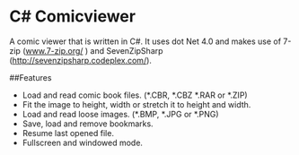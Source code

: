 # C# Comicviewer
A comic viewer that is written in C#. It uses dot Net 4.0 and makes use of 7-zip (www.7-zip.org/ ) and SevenZipSharp (http://sevenzipsharp.codeplex.com/).


##Features
- Load and read comic book files. (*.CBR, *.CBZ *.RAR or *.ZIP)
- Fit the image to height, width or stretch it to height and width.
- Load and read loose images. (*.BMP, *.JPG or *.PNG)
- Save, load and remove bookmarks.
- Resume last opened file.
- Fullscreen and windowed mode.
